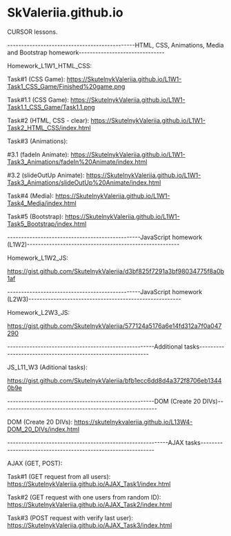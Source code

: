 # SkValeriia.github.io
CURSOR lessons.

----------------------------------------------HTML, CSS, Animations, Media and Bootstrap homework-------------------------------

Homework_L1W1_HTML_CSS:

Task#1 (CSS Game): https://SkutelnykValeriia.github.io/L1W1-Task1_CSS_Game/Finished%20game.png

Task#1.1 (CSS Game): https://SkutelnykValeriia.github.io/L1W1-Task1.1_CSS_Game/Task1.1.png

Task#2 (HTML, CSS - clear): https://SkutelnykValeriia.github.io/L1W1-Task2_HTML_CSS/index.html

Task#3 (Animations):

#3.1 (fadeIn Animate): https://SkutelnykValeriia.github.io/L1W1-Task3_Animations/fadeIn%20Animate/index.html

#3.2 (slideOutUp Animate): https://SkutelnykValeriia.github.io/L1W1-Task3_Animations/slideOutUp%20Animate/index.html

Task#4 (Media): https://SkutelnykValeriia.github.io/L1W1-Task4_Media/index.html

Task#5 (Bootstrap): https://SkutelnykValeriia.github.io/L1W1-Task5_Bootstrap/index.html


------------------------------------------------JavaScript homework (L1W2)-------------------------------------------------------

Homework_L1W2_JS:

https://gist.github.com/SkutelnykValeriia/d3bf825f7291a3bf98034775f8a0b1af


------------------------------------------------JavaScript homework (L2W3)-------------------------------------------------------

Homework_L2W3_JS:

https://gist.github.com/SkutelnykValeriia/577124a5176a6e14fd312a7f0a047290


-----------------------------------------------------Additional tasks------------------------------------------------------------


JS_L11_W3 (Aditional tasks):

https://gist.github.com/SkutelnykValeriia/bfb1ecc6dd8d4a372f8706eb13440b9e


-----------------------------------------------------DOM (Create 20 DIVs)--------------------------------------------------------


DOM (Create 20 DIVs): https://skutelnykvaleriia.github.io/L13W4-DOM_20_DIVs/index.html

----------------------------------------------------------AJAX tasks-------------------------------------------------------------

AJAX (GET, POST):

Task#1 (GET request from all users): 
https://SkutelnykValeriia.github.io/AJAX_Task1/index.html

Task#2 (GET request with one users from random ID): 
https://SkutelnykValeriia.github.io/AJAX_Task2/index.html

Task#3 (POST request with verify last user): 
https://SkutelnykValeriia.github.io/AJAX_Task3/index.html

